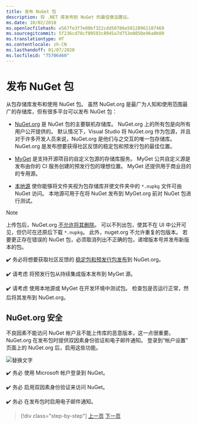 ```yaml
---
title: 发布 NuGet 包
description: 将 .NET 库发布到 NuGet 的最佳做法建议。
ms.date: 10/02/2018
ms.openlocfilehash: e567fe3f7e00bf322cdd50786e50128961107469
ms.sourcegitcommit: 5f236cd78cf09593c8945a7d753e0850e96a0b80
ms.translationtype: HT
ms.contentlocale: zh-CN
ms.lasthandoff: 01/07/2020
ms.locfileid: "75706460"
---
```

# <a name="publishing-a-nuget-package"></a>发布 NuGet 包

从包存储库发布和使用 NuGet 包。 虽然 NuGet.org 是最广为人知和使用范围最广的存储库，但有很多平台可以发布 NuGet 包：

* [NuGet.org](https://www.nuget.org/)  是 NuGet 包的主要联机存储库。 NuGet.org 上的所有包是向所有用户公开提供的。 默认情况下，Visual Studio 将 NuGet.org 作为包源，并且对于许多开发人员来说，NuGet.org 是他们与之交互的唯一包存储库。 NuGet.org 是发布想要获得社区反馈的稳定包和预发行包的最佳位置。

* [MyGet](https://myget.org/)  是支持开源项目的自定义包源的存储库服务。 MyGet 公共自定义源是发布由你的 CI 服务创建的预发行包的理想位置。 MyGet 还提供用于商业目的的专用源。

* [本地源](/nuget/hosting-packages/local-feeds)  使你能够将文件夹视为包存储库并使文件夹中的 `*.nupkg` 文件可由 NuGet 访问。 本地源可用于在将 NuGet 发布到 MyGet.org 前对 NuGet 包进行测试。

> [!NOTE]
> 上传包后，NuGet.org [不允许将其删除](/nuget/policies/deleting-packages)。 可以不列出包，使其不在 UI 中公开可见，但仍可在还原后下载 `*.nupkg`。 此外，nuget.org 不允许重复的包版本。 若要更正存在错误的 NuGet 包，必须取消列出不正确的包，递增版本号并发布新版本的包。

✔️ 务必将想要获取社区反馈的  [稳定包和预发行包发布](/nuget/create-packages/publish-a-package)到 NuGet.org。

✔️ 请考虑  将预发行包从持续集成版本发布到 MyGet 源。

✔️ 请考虑  使用本地源或 MyGet 在开发环境中测试包。 检查包是否运行正常，然后将其发布到 NuGet.org。

## <a name="nugetorg-security"></a>NuGet.org 安全

不良因素不能访问 NuGet 帐户且不能上传库的恶意版本，这一点很重要。 NuGet.org 在发布包时提供双因素身份验证和电子邮件通知。 登录到“帐户设置”  页面上的 NuGet.org 后，启用这些功能。

![替换文字](./media/publish-nuget-package/nuget-2fa.png "NuGet 帐户安全")

✔️ 务必  使用 Microsoft 帐户登录到 NuGet。

✔️ 务必  启用双因素身份验证来访问 NuGet。

✔️ 务必  在发布包时启用电子邮件通知。

>[!div class="step-by-step"]
>[上一页](sourcelink.md)
>[下一页](versioning.md)
